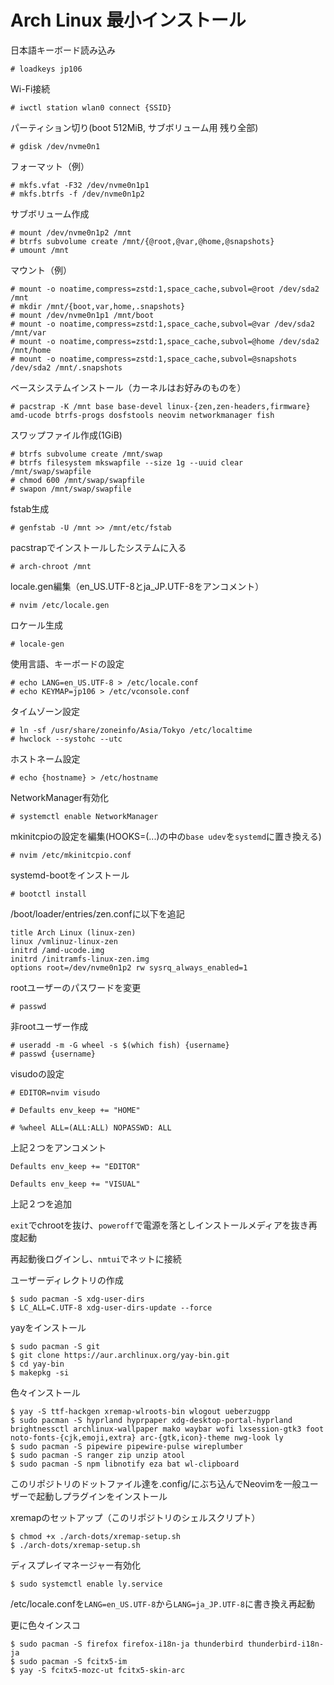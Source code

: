 # Arch Linux 最小インストール
日本語キーボード読み込み

```
# loadkeys jp106
```

Wi-Fi接続

```
# iwctl station wlan0 connect {SSID}
```

パーティション切り(boot 512MiB, サブボリューム用 残り全部)

```
# gdisk /dev/nvme0n1
```

フォーマット（例）

```
# mkfs.vfat -F32 /dev/nvme0n1p1
# mkfs.btrfs -f /dev/nvme0n1p2
```

サブボリューム作成
```
# mount /dev/nvme0n1p2 /mnt
# btrfs subvolume create /mnt/{@root,@var,@home,@snapshots}
# umount /mnt
```

マウント（例）

```
# mount -o noatime,compress=zstd:1,space_cache,subvol=@root /dev/sda2 /mnt
# mkdir /mnt/{boot,var,home,.snapshots}
# mount /dev/nvme0n1p1 /mnt/boot
# mount -o noatime,compress=zstd:1,space_cache,subvol=@var /dev/sda2 /mnt/var
# mount -o noatime,compress=zstd:1,space_cache,subvol=@home /dev/sda2 /mnt/home
# mount -o noatime,compress=zstd:1,space_cache,subvol=@snapshots /dev/sda2 /mnt/.snapshots
```

ベースシステムインストール（カーネルはお好みのものを）

```
# pacstrap -K /mnt base base-devel linux-{zen,zen-headers,firmware} amd-ucode btrfs-progs dosfstools neovim networkmanager fish
```

スワップファイル作成(1GiB)
```
# btrfs subvolume create /mnt/swap
# btrfs filesystem mkswapfile --size 1g --uuid clear /mnt/swap/swapfile
# chmod 600 /mnt/swap/swapfile
# swapon /mnt/swap/swapfile
```

fstab生成

```
# genfstab -U /mnt >> /mnt/etc/fstab
```

pacstrapでインストールしたシステムに入る

```
# arch-chroot /mnt
```

locale.gen編集（en_US.UTF-8とja_JP.UTF-8をアンコメント）

```
# nvim /etc/locale.gen
```

ロケール生成

```
# locale-gen
```

使用言語、キーボードの設定

```
# echo LANG=en_US.UTF-8 > /etc/locale.conf
# echo KEYMAP=jp106 > /etc/vconsole.conf
```

タイムゾーン設定

```
# ln -sf /usr/share/zoneinfo/Asia/Tokyo /etc/localtime
# hwclock --systohc --utc
```

ホストネーム設定

```
# echo {hostname} > /etc/hostname
```

NetworkManager有効化
```
# systemctl enable NetworkManager
```

mkinitcpioの設定を編集(HOOKS=(...)の中の`base udev`を`systemd`に置き換える)
```
# nvim /etc/mkinitcpio.conf
```

systemd-bootをインストール

```
# bootctl install
```

/boot/loader/entries/zen.confに以下を追記

```
title Arch Linux (linux-zen)
linux /vmlinuz-linux-zen
initrd /amd-ucode.img
initrd /initramfs-linux-zen.img
options root=/dev/nvme0n1p2 rw sysrq_always_enabled=1
```

rootユーザーのパスワードを変更

```
# passwd
```

非rootユーザー作成
```
# useradd -m -G wheel -s $(which fish) {username}
# passwd {username}
```

visudoの設定
```
# EDITOR=nvim visudo
```

`# Defaults env_keep += "HOME"`

`# %wheel ALL=(ALL:ALL) NOPASSWD: ALL`

上記２つをアンコメント

`Defaults env_keep += "EDITOR"`

`Defaults env_keep += "VISUAL"`

上記２つを追加

`exit`でchrootを抜け、`poweroff`で電源を落としインストールメディアを抜き再度起動

再起動後ログインし、`nmtui`でネットに接続

ユーザーディレクトリの作成
```
$ sudo pacman -S xdg-user-dirs
$ LC_ALL=C.UTF-8 xdg-user-dirs-update --force
```

yayをインストール
```
$ sudo pacman -S git
$ git clone https://aur.archlinux.org/yay-bin.git
$ cd yay-bin
$ makepkg -si
```

色々インストール
```
$ yay -S ttf-hackgen xremap-wlroots-bin wlogout ueberzugpp
$ sudo pacman -S hyprland hyprpaper xdg-desktop-portal-hyprland brightnessctl archlinux-wallpaper mako waybar wofi lxsession-gtk3 foot noto-fonts-{cjk,emoji,extra} arc-{gtk,icon}-theme nwg-look ly
$ sudo pacman -S pipewire pipewire-pulse wireplumber
$ sudo pacman -S ranger zip unzip atool
$ sudo pacman -S npm libnotify eza bat wl-clipboard
```

このリポジトリのドットファイル達を.config/にぶち込んでNeovimを一般ユーザーで起動しプラグインをインストール

xremapのセットアップ（このリポジトリのシェルスクリプト）
```
$ chmod +x ./arch-dots/xremap-setup.sh
$ ./arch-dots/xremap-setup.sh
```

ディスプレイマネージャー有効化
```
$ sudo systemctl enable ly.service
```

/etc/locale.confを`LANG=en_US.UTF-8`から`LANG=ja_JP.UTF-8`に書き換え再起動

更に色々インスコ
```
$ sudo pacman -S firefox firefox-i18n-ja thunderbird thunderbird-i18n-ja
$ sudo pacman -S fcitx5-im
$ yay -S fcitx5-mozc-ut fcitx5-skin-arc
```
